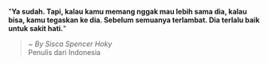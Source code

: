 "**Ya sudah. Tapi, kalau kamu memang nggak mau lebih sama dia, kalau bisa, kamu tegaskan ke dia. Sebelum semuanya terlambat. Dia terlalu baik untuk sakit hati.**"

> ~ _By Sisca Spencer Hoky_  
Penulis dari Indonesia

